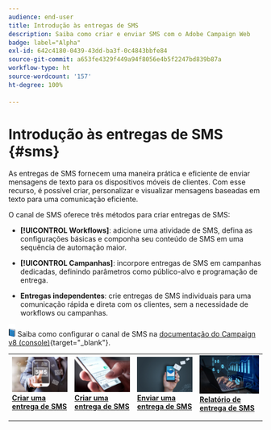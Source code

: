 ```yaml
---
audience: end-user
title: Introdução às entregas de SMS
description: Saiba como criar e enviar SMS com o Adobe Campaign Web
badge: label="Alpha"
exl-id: 642c4180-0439-43dd-ba3f-0c4843bbfe84
source-git-commit: a653fe4329f449a94f8056e4b5f2247bd839b87a
workflow-type: ht
source-wordcount: '157'
ht-degree: 100%

---
```


# Introdução às entregas de SMS {#sms}

As entregas de SMS fornecem uma maneira prática e eficiente de enviar mensagens de texto para os dispositivos móveis de clientes. Com esse recurso, é possível criar, personalizar e visualizar mensagens baseadas em texto para uma comunicação eficiente.

O canal de SMS oferece três métodos para criar entregas de SMS:

* **[!UICONTROL Workflows]**: adicione uma atividade de SMS, defina as configurações básicas e componha seu conteúdo de SMS em uma sequência de automação maior.

* **[!UICONTROL Campanhas]**: incorpore entregas de SMS em campanhas dedicadas, definindo parâmetros como público-alvo e programação de entrega.

* **Entregas independentes**: crie entregas de SMS individuais para uma comunicação rápida e direta com os clientes, sem a necessidade de workflows ou campanhas.

![](../assets/do-not-localize/book.png) Saiba como configurar o canal de SMS na [documentação do Campaign v8 (console)](https://experienceleague.adobe.com/docs/campaign/campaign-v8/campaigns/send/sms.html?lang=pt-BR){target="_blank"}.

<table style="table-layout:fixed"><tr style="border: 0;">
<td>
<a href="create-sms.md">
<img alt="Lead" src="assets/do-not-localize/create_sms.png">
</a>
<div><a href="create-sms.md"><strong>Criar uma entrega de SMS</strong>
</div>
<p>
</td>
<td>
<a href="content-sms.md">
<img alt="Pouco frequente" src="assets/do-not-localize/design_sms.png">
</a>
<div>
<a href="content-sms.md"><strong>Criar uma entrega de SMS<strong></strong></a>
</div>
<p></td>
<td>
<a href="send-sms.md">
<img alt="Validação" src="assets/do-not-localize/send_sms.png">
</a>
<div>
<a href="send-sms.md"><strong>Enviar uma entrega de SMS</strong></a>
</div>
<p>
</td>
<td>
<a href="send-sms.md">
<img alt="Validação" src="assets/do-not-localize/report_sms.jpeg">
</a>
<div>
<a href="send-sms.md"><strong>Relatório de entrega de SMS</strong></a>
</div>
<p>
</td>
</tr></table>
